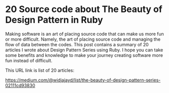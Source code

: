 # 20 Source code about The Beauty of Design Pattern in Ruby

Making software is an art of placing source code that can make us more fun or more difficult. Namely, the art of placing source code and managing the flow of data between the codes. This post contains a summary of 20 articles I wrote about Design Pattern Series using Ruby. I hope you can take some benefits and knowledge to make your journey creating software more fun instead of difficult.

This URL link is list of 20 articles:

https://medium.com/@widjajayd/list/the-beauty-of-design-pattern-series-02111cd93830

